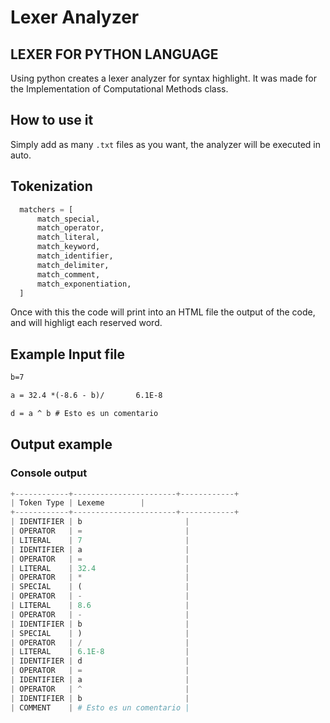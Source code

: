 # Lexer Analyzer
## LEXER FOR PYTHON LANGUAGE
Using python creates a lexer analyzer for syntax highlight. It was made for the Implementation of Computational Methods class.

## How to use it
Simply add as many `.txt` files as you want, the analyzer will be executed in auto.

## Tokenization
```python
  matchers = [
      match_special,
      match_operator,
      match_literal,
      match_keyword,
      match_identifier,
      match_delimiter,
      match_comment,
      match_exponentiation,
  ]
```

Once with this the code will print into an HTML file the output of the code, and will highligt each reserved word.

## Example Input file


```txt
b=7

a = 32.4 *(-8.6 - b)/       6.1E-8

d = a ^ b # Esto es un comentario

```

## Output example
### Console output
```python
+------------+-----------------------+------------+
| Token Type | Lexeme        |
+------------+-----------------------+------------+
| IDENTIFIER | b                       |
| OPERATOR   | =                       |
| LITERAL    | 7                       |
| IDENTIFIER | a                       |
| OPERATOR   | =                       |
| LITERAL    | 32.4                    |
| OPERATOR   | *                       |
| SPECIAL    | (                       |
| OPERATOR   | -                       |
| LITERAL    | 8.6                     |
| OPERATOR   | -                       |
| IDENTIFIER | b                       |
| SPECIAL    | )                       |
| OPERATOR   | /                       |
| LITERAL    | 6.1E-8                  |
| IDENTIFIER | d                       |
| OPERATOR   | =                       |
| IDENTIFIER | a                       |
| OPERATOR   | ^                       |
| IDENTIFIER | b                       |
| COMMENT    | # Esto es un comentario |

```